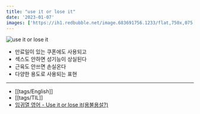 ```yaml
---
title: "use it or lose it"
date: '2023-01-07'
images: ['https://ih1.redbubble.net/image.683691756.1233/flat,750x,075,f-pad,750x1000,f8f8f8.jpg']
---
```


![use it or lose it](https://ih1.redbubble.net/image.683691756.1233/flat,750x,075,f-pad,750x1000,f8f8f8.jpg)

- 만료일이 있는 쿠폰에도 사용되고
- 섹스도 안하면 성기능이 상실된다
- 근육도 안쓰면 손실온다
- 다양한 용도로 사용되는 표현
---
- [[tags/English]]
- [[tags/TIL]]
- [임귀열 영어 - Use it or lose it(용불용설?)](https://www.hankookilbo.com/News/Read/201411241815865344)
